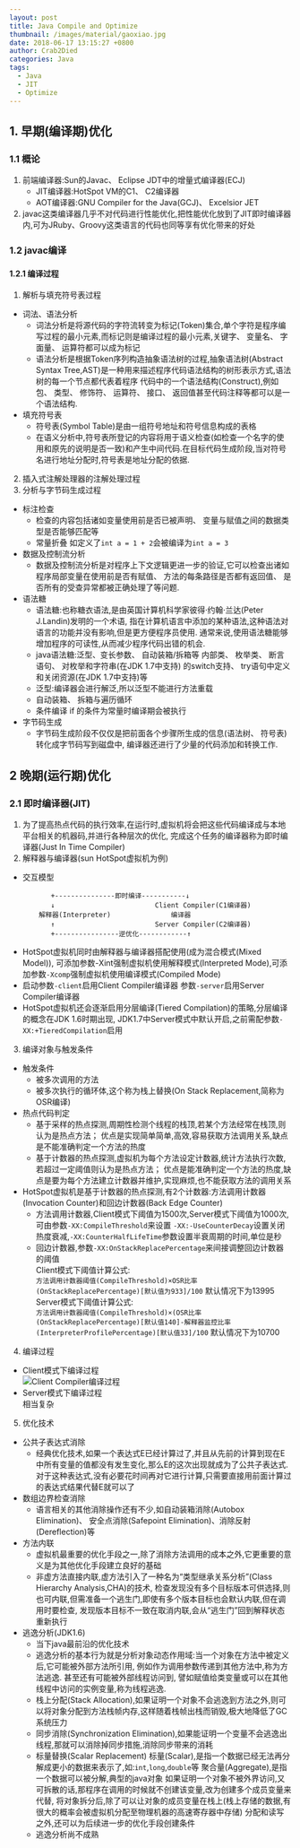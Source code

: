 ```yaml
---
layout: post
title: Java Compile and Optimize
thumbnail: /images/material/gaoxiao.jpg
date: 2018-06-17 13:15:27 +0800
author: Crab2Died
categories: Java
tags: 
  - Java
  - JIT
  - Optimize
---
```


## 1. 早期(编译期)优化
### 1.1 概论
1. 前端编译器:Sun的Javac、 Eclipse JDT中的增量式编译器(ECJ)
   - JIT编译器:HotSpot VM的C1、 C2编译器
   - AOT编译器:GNU Compiler for the Java(GCJ)、 Excelsior JET
2. javac这类编译器几乎不对代码进行性能优化,把性能优化放到了JIT即时编译器内,可为JRuby、Groovy这类语言的代码也同等享有优化带来的好处
   
### 1.2 javac编译
#### 1.2.1 编译过程
 1. 解析与填充符号表过程  
   * 词法、语法分析
     - 词法分析是将源代码的字符流转变为标记(Token)集合,单个字符是程序编写过程的最小元素,而标记则是编译过程的最小元素,关键字、 变量名、 字面量、 运算符都可以成为标记
     - 语法分析是根据Token序列构造抽象语法树的过程,抽象语法树(Abstract Syntax Tree,AST)是一种用来描述程序代码语法结构的树形表示方式,语法树的每一个节点都代表着程序
       代码中的一个语法结构(Construct),例如包、 类型、 修饰符、 运算符、 接口、 返回值甚至代码注释等都可以是一个语法结构.
   * 填充符号表
     - 符号表(Symbol Table)是由一组符号地址和符号信息构成的表格
     - 在语义分析中,符号表所登记的内容将用于语义检查(如检查一个名字的使用和原先的说明是否一致)和产生中间代码.在目标代码生成阶段,当对符号名进行地址分配时,符号表是地址分配的依据.
 2. 插入式注解处理器的注解处理过程
 3. 分析与字节码生成过程
   * 标注检查
     - 检查的内容包括诸如变量使用前是否已被声明、 变量与赋值之间的数据类型是否能够匹配等
     - 常量折叠 如定义了` int a = 1 + 2 `会被编译为` int a = 3 `
   * 数据及控制流分析
     - 数据及控制流分析是对程序上下文逻辑更进一步的验证,它可以检查出诸如程序局部变量在使用前是否有赋值、
       方法的每条路径是否都有返回值、 是否所有的受查异常都被正确处理了等问题.
   * 语法糖
     - 语法糖:也称糖衣语法,是由英国计算机科学家彼得·约翰·兰达(Peter J.Landin)发明的一个术语,
       指在计算机语言中添加的某种语法,这种语法对语言的功能并没有影响,但是更方便程序员使用.
       通常来说,使用语法糖能够增加程序的可读性,从而减少程序代码出错的机会.
     - java语法糖:泛型、变长参数、 自动装箱/拆箱等 内部类、 枚举类、 断言语句、 对枚举和字符串(在JDK 1.7中支持)
       的switch支持、 try语句中定义和关闭资源(在JDK 1.7中支持)等
     - 泛型:编译器会进行解泛,所以泛型不能进行方法重载
     - 自动装箱、 拆箱与遍历循环
     - 条件编译 if 的条件为常量时编译期会被执行
   * 字节码生成
     - 字节码生成阶段不仅仅是把前面各个步骤所生成的信息(语法树、 符号表)转化成字节码写到磁盘中,
       编译器还进行了少量的代码添加和转换工作.
      
## 2 晚期(运行期)优化
### 2.1 即时编译器(JIT)
 1. 为了提高热点代码的执行效率,在运行时,虚拟机将会把这些代码编译成与本地平台相关的机器码,并进行各种层次的优化,
    完成这个任务的编译器称为即时编译器(Just In Time Compiler)
 2. 解释器与编译器(sun HotSpot虚拟机为例)
   * 交互模型
      ```
             +---------------即时编译-----------↓
             ↓                         Client Compiler(C1编译器)
          解释器(Interpreter)               编译器
             ↑                         Server Compiler(C2编译器)
             +----------------逆优化------------↑
      ```
   * HotSpot虚拟机同时由解释器与编译器搭配使用(成为混合模式(Mixed Model)),
     可添加参数-Xint强制虚拟机使用解释模式(Interpreted Mode),可添加参数`-Xcomp`强制虚拟机使用编译模式(Compiled Mode)
   * 启动参数`-client`启用Client Compiler编译器 参数`-server`启用Server Compiler编译器
   * HotSpot虚拟机还会逐渐启用分层编译(Tiered Compilation)的策略,分层编译的概念在JDK 1.6时期出现,
     JDK1.7中Server模式中默认开启,之前需配参数`-XX:+TieredCompilation`启用
 3. 编译对象与触发条件
   * 触发条件
     - 被多次调用的方法
     - 被多次执行的循环体,这个称为栈上替换(On Stack Replacement,简称为OSR编译)
   * 热点代码判定
     - 基于采样的热点探测,周期性检测个线程的栈顶,若某个方法经常在栈顶,则认为是热点方法；
       优点是实现简单简单,高效,容易获取方法调用关系,缺点是不能准确判定一个方法的热度
     - 基于计数器的热点探测,虚拟机为每个方法设定计数器,统计方法执行次数,若超过一定阈值则认为是热点方法；
       优点是能准确判定一个方法的热度,缺点是要为每个方法建立计数器并维护,实现麻烦,也不能获取方法的调用关系
   * HotSpot虚拟机是基于计数器的热点探测,有2个计数器:方法调用计数器(Invocation Counter)和回边计数器(Back Edge Counter)
     - 方法调用计数器,Client模式下阈值为1500次,Server模式下阈值为1000次,可由参数`-XX:CompileThreshold`来设置
       `-XX:-UseCounterDecay`设置关闭热度衰减,`-XX:CounterHalfLifeTime`参数设置半衰周期的时间,单位是秒
     - 回边计数器,参数`-XX:OnStackReplacePercentage`来间接调整回边计数器的阈值  
       Client模式下阈值计算公式:  
       `方法调用计数器阈值(CompileThreshold)×OSR比率(OnStackReplacePercentage)[默认值为933]/100` 默认情况下为13995  
       Server模式下阈值计算公式:  
       `方法调用计数器阈值(CompileThreshold)×(OSR比率(OnStackReplacePercentage)[默认值140]-解释器监控比率(InterpreterProfilePercentage)[默认值33]/100`
       默认情况下为10700
 4. 编译过程
   - Client模式下编译过程  
   ![Client Compiler编译过程](/images/java/java_client_compiler.png)
   - Server模式下编译过程  
     相当复杂
 5. 优化技术
   * 公共子表达式消除
     - 经典优化技术,如果一个表达式E已经计算过了,并且从先前的计算到现在E中所有变量的值都没有发生变化,那么E的这次出现就成为了公共子表达式. 
       对于这种表达式,没有必要花时间再对它进行计算,只需要直接用前面计算过的表达式结果代替E就可以了
   * 数组边界检查消除
     - 语言相关的其他消除操作还有不少,如自动装箱消除(Autobox Elimination)、 安全点消除(Safepoint Elimination)、消除反射(Dereflection)等
   * 方法内联
     - 虚拟机最重要的优化手段之一,除了消除方法调用的成本之外,它更重要的意义是为其他优化手段建立良好的基础
     - 非虚方法直接内联,虚方法引入了一种名为“类型继承关系分析”(Class Hierarchy Analysis,CHA)的技术,
       检查发现没有多个目标版本可供选择,则也可内联,但需准备一个逃生门,即使有多个版本目标也会默认内联,但在调用时要检查,
       发现版本目标不一致在取消内联,会从“逃生门”回到解释状态重新执行
   * 逃逸分析(JDK1.6)
     - 当下java最前沿的优化技术
     - 逃逸分析的基本行为就是分析对象动态作用域:当一个对象在方法中被定义后,它可能被外部方法所引用,
       例如作为调用参数传递到其他方法中,称为方法逃逸. 甚至还有可能被外部线程访问到,
       譬如赋值给类变量或可以在其他线程中访问的实例变量,称为线程逃逸.
     - 栈上分配(Stack Allocation),如果证明一个对象不会逃逸到方法之外,则可以将对象分配到方法栈帧内存,这样随着栈帧出栈而销毁,极大地降低了GC系统压力
     - 同步消除(Synchronization Elimination),如果能证明一个变量不会逃逸出线程,那就可以消除掉同步措施,消除同步带来的消耗
     - 标量替换(Scalar Replacement)
       标量(Scalar),是指一个数据已经无法再分解成更小的数据来表示了,如:`int`,`long`,`double`等
       聚合量(Aggregate),是指一个数据可以被分解,典型的java对象
       如果证明一个对象不被外界访问,又可拆散的话,那程序在调用的时候就不创建该变量,改为创建多个成员变量来代替,
       将对象拆分后,除了可以让对象的成员变量在栈上(栈上存储的数据,有很大的概率会被虚拟机分配至物理机器的高速寄存器中存储)
       分配和读写之外,还可以为后续进一步的优化手段创建条件
     - 逃逸分析尚不成熟